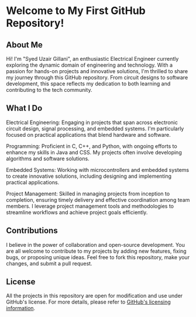 
# Welcome to My First GitHub Repository!

## About Me

Hi! I'm "Syed Uzair Gillani", an enthusiastic Electrical Engineer currently exploring the dynamic domain of engineering and technology. With a passion for hands-on projects and innovative solutions, I'm thrilled to share my journey through this GitHub repository. From circuit designs to software development, this space reflects my dedication to both learning and contributing to the tech community.

## What I Do
Electrical Engineering: Engaging in projects that span across electronic circuit design, signal processing, and embedded systems. I'm particularly focused on practical applications that blend hardware and software.

Programming: Proficient in C, C++, and Python, with ongoing efforts to enhance my skills in Java and CSS. My projects often involve developing algorithms and software solutions.

Embedded Systems: Working with microcontrollers and embedded systems to create innovative solutions, including designing and implementing practical applications.

Project Management: Skilled in managing projects from inception to completion, ensuring timely delivery and effective coordination among team members. I leverage project management tools and methodologies to streamline workflows and achieve project goals efficiently.

## Contributions

I believe in the power of collaboration and open-source development. You are all welcome to contribute to my projects by adding new features, fixing bugs, or proposing unique ideas. Feel free to fork this repository, make your changes, and submit a pull request.

## License

All the projects in this repository are open for modification and use under GitHub's license. For more details, please refer to [GitHub's licensing information](https://docs.github.com/en/repositories/managing-your-repositorys-settings-and-features/customizing-your-repository/licensing-a-repository).

